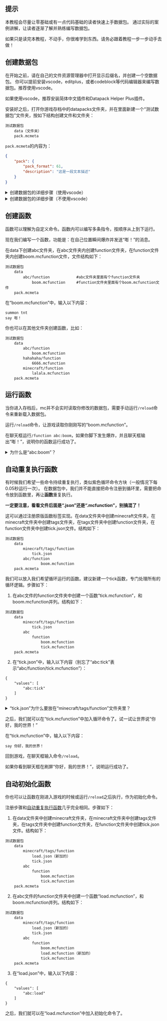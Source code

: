 <script setup>
    import FeaturedHead from '/.vitepress/vue/FeaturedHead.vue'
</script>

<FeaturedHead
    title = 数据包快速入门
    authorName = 伊桑桑桑桑桑
    avatarUrl = 'd8396af7c69c5736fc24cbd674b2873eb397fd34.jpg@128w_128h_1c_1s.webp'
    :socialLinks="[
        { name: 'B站', url: 'https://space.bilibili.com/397069113' }
    ]"
    resourceLink = 'http://underline.icu/mcfunction-guide/%E6%95%B0%E6%8D%AE%E5%8C%85%E5%BF%AB%E9%80%9F%E5%85%A5%E9%97%A8/1/main.html'
/>


## 提示

本教程会尽量让零基础或有一点代码基础的读者快速上手数据包。
通过实际的案例讲解，让读者逐渐了解并熟练编写数据包。

如果只是读完本教程，不动手，你很难学到东西。请务必跟着教程一步一步动手去做！

## 创建数据包

在开始之前，请在自己的文件资源管理器中打开显示后缀名，并创建一个空数据包。
你可以提前安装vscode，editplus，或者codeblock等代码编辑器来编写数据包。推荐使用vscode。

如果使用vscode，推荐安装简体中文插件和Datapack Helper Plus插件。

安装好之后，打开你游戏存档中的datapacks文件夹，并在里面新建一个“测试数据包”文件夹，按如下结构创建文件和文件夹：

```
测试数据包
    data（文件夹）
    pack.mcmeta
```

`pack.mcmeta`的内容为：

```json
{
    "pack": {
        "pack_format": 61,
        "description": "这是一段文本描述"
    }
}
```




<details>
<summary>创建数据包的详细步骤（使用vscode）</summary>

> ---
> vscode安装步骤如下：
> 1. 安装vscode，完成后打开。
> 2. 按住<kbd>Ctrl</kbd>+<kbd>Shit</kbd>+<kbd>X</kbd>，打开插件界面。
> 3. 在左侧“EXTENSIONS: MARKETPLACE”正下方的搜索栏搜索“简体中文”，找到地球仪图标插件的“Install”按钮，再搜索“spyglass”，找到蓝色望远镜图标插件的“Install”按钮。
> 4. 重启vscode，可以看到语言已经设置为中文，一切准备就绪。
> 
> 创建数据包步骤如下：
> 1. 在游戏页面点击“单人游戏”。
> 2. **单击**选中你要创建数据包的存档。
> 3. 点击下方的“编辑”。
> 4. 点击“打开世界文件夹”。
> 5. 此时会跳出一个文件夹页面，在里面双击“datapacks”文件夹，进入后这个文件夹应该是空的。
> 6. 在“datapacks”文件夹里新建文件夹，命名为“测试数据包”。
> 7. 完成后，右键上方路径栏后，点击“将地址复制为文本”。如图：![](数据包快速入门_复制地址.png)
> 8. 打开vscode，点击左上角“文件”按钮，再点击“打开文件夹”按钮，此时会弹出一个文件夹，将之前复制的地址粘贴到地址框内，点击“→”。之后左键单击“测试数据包”文件夹，点击“选择文件夹”。如图：![alt text](image-5.png)![alt text](image.png)![alt text](image-1.png)![alt text](image-2.png)![alt text](image-3.png)
> 10. 按结构创建文件和文件夹，如图：![alt text](image-4.png)
> ---

</details>

<details>
<summary>创建数据包的详细步骤（不使用vscode）</summary>

> ---
> 步骤如下：
> 
> 1. 在游戏页面点击“单人游戏”。
> 2. **单击**选中你要创建数据包的存档。
> 3. 点击下方的“编辑”。
> 4. 点击“打开世界文件夹”。
> 5. 此时会跳出一个文件夹页面，在里面双击“datapacks”文件夹，进入后这个文件夹应该是空的。
> 6. 在“datapacks”文件夹里新建文件夹，命名为“测试数据包”。
> 7. 双击进入“测试数据包”文件夹并新建文件夹，命名为“data”。
> 8. 在“测试数据包”文件夹内（**不是data文件夹内**）新建文本文档。
> 9. 重命名“新建文本文档.txt”为“pack.mcmeta”（修改后，如果没有看到警告：“如果改变文件扩展名，可能会导致文件不可用……”，说明你没打开显示文件后缀名，请先打开后再进行操作，否则操作无效）。
> 10. 使用代码编辑器或记事本（不推荐记事本，可能自带BOM头，会让文件失效）打开“pack.mcmeta”文件，输入以下内容：`{"pack": {"pack_format": 61,"description": "这是一段文本描述"}}`
> ---

</details>

## 创建函数

函数可以理解为自定义命令。函数内可以编写多条指令，按顺序从上到下运行。

现在我们编写一个函数，功能是：在自己位置瞬间爆炸并发送“嘭！”的消息。

在data下创建abc文件夹，在abc文件夹内创建function文件夹，在function文件夹内创建boom.mcfunction文件，文件结构如下：
```
测试数据包
    data
        abc/function            #abc文件夹里面有个function文件夹
            boom.mcfunction     #function文件夹里面有个boom.mcfunction文件
    pack.mcmeta
```


在“boom.mcfunction”中，输入以下内容：
```
summon tnt
say 嘭！
```

你也可以在其他文件夹创建函数，比如：
```
测试数据包
    data
        abc/function
            boom.mcfunction
        hahahaha/function
            6666.mcfunction
        minecraft/function
            lalala.mcfunction
    pack.mcmeta
```


## 运行函数

当你进入存档后，mc并不会实时读取你修改的数据包，需要手动运行`/reload`命令来重新载入数据包。

运行`/reload`命令，让游戏读取你刚刚写的“boom.mcfunction”。

在聊天框运行`/function abc:boom`，如果你脚下发生爆炸，并且聊天框输出“嘭！”，说明你的函数运行成功了。

<details>
<summary>为什么是“abc:boom”？</summary>

> ---
> “abc:boom”实际上读取的是“abc/function/boom.mcfunction”，但每次这么写会显得很长，很麻烦，于是就把中间的“/function/”换成“:”，去掉末尾的“.mcfunction”后缀名，写成“abc:boom”。
> 
> 注意，这里只有“/function/”会被替换成冒号，更往后的斜杠不会变。比如“abc:boom/test”读取的是“abc/function/boom/test.mcfunction”
> 
> ---

</details>


## 自动重复执行函数

有时候我们希望一些命令持续重复执行，类似紫色循环命令方块（一般情况下每0.05秒运行一次）。
在数据包中，我们并不能直接把命令注册到循环里，需要把命令放到函数里，再让**函数**重复执行。

**一定要注意，看看文件后面是“.json”还是“.mcfunction”，别搞混了！**

这可以通过注册原版函数标签实现。在data文件夹中创建minecraft文件夹，在minecraft文件夹中创建tags文件夹，在tags文件夹中创建function文件夹，在function文件夹中创建tick.json文件。结构如下：
```
测试数据包
    data
        minecraft/tags/function
            tick.json
        abc/function
                boom.mcfunction
    pack.mcmeta
```

我们可以放入我们希望循环运行的函数。建议新建一个tick函数，专门处理所有的循环逻辑。步骤如下：

1. 在abc文件的function文件夹中创建一个函数“tick.mcfunction”，和boom.mcfunction并列。结构如下：
```
测试数据包
    data
        minecraft/tags/function
            tick.json
        abc
            function
                boom.mcfunction
                tick.mcfunction
    pack.mcmeta
```
2. 在“tick.json”中，输入以下内容（别忘了“abc:tick”表示“abc/function/tick.mcfunction”）：
```
{
    "values": [
        "abc:tick"
    ]
}

```

<details>
<summary>“tick.json”为什么要放在“minecraft/tags/function”文件夹里？</summary>

> ---
> 
>  原版mc内部代码里就有一个自带的数据包，里面就有“minecraft/tags/function/tick.json”这个文件。
>  你做的事就是用你自己数据包里的“minecraft/tags/function/tick.json”去覆盖原版自带的数据包里的“minecraft/tags/function/tick.json”。我们可以类比画材质包的时候，我想用自己画的草方块贴图去覆盖原版的草方块贴图，只要把文件夹和文件名做的和原版里的完全一样，就会自动覆盖。
>  
>  这里的“覆盖”实际上并不是完全覆盖原版的“tick.json”，而是合并你的“tick.json”和原版自带的数据包的“tick.json”，说“覆盖”只是方便理解。
> 
> ---

</details>

之后，我们就可以在“tick.mcfunction”中加入循环命令了。试一试让世界说“你好，我的世界！”

在“tick.mcfunction”中，输入以下内容：
```
say 你好，我的世界！
```
回到游戏，在聊天框输入命令`/reload`。

如果你看到聊天框在刷屏“你好，我的世界！”，说明运行成功了。


## 自动初始化函数

你也可以让函数在刚进入游戏的时候或运行`/reload`之后执行，作为初始化命令。

注册步骤和[自动重复执行函数](#tick)几乎完全相同。步骤如下：

1. 在data文件夹中创建minecraft文件夹，在minecraft文件夹中创建tags文件夹，在tags文件夹中创建function文件夹，在function文件夹中创建tick.json文件。结构如下：
```
测试数据包
    data
        minecraft/tags/function
            load.json（新加的）
            tick.json
        abc
            function
                boom.mcfunction
                tick.mcfunction
    pack.mcmeta
```
2. 在abc文件的function文件夹中创建一个函数“load.mcfunction”，和boom.mcfunction并列。结构如下：
```
测试数据包
    data
        minecraft/tags/function
            load.json（新加的）
            tick.json
        abc
            function
                boom.mcfunction
                load.mcfunction（新加的）
                tick.mcfunction      
    pack.mcmeta
```
3. 在“load.json”中，输入以下内容：
```
{
    "values": [
        "abc:load"
    ]
}
```
之后，我们就可以在“load.mcfunction”中加入初始化命令了。